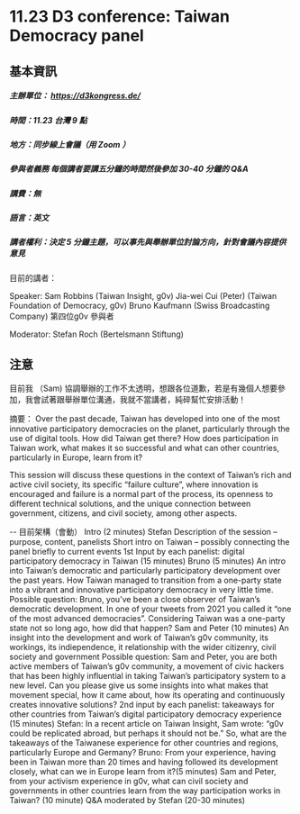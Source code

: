 # 11.23 D3 conference: Taiwan Democracy panel

## 基本資訊
##### 主辦單位： https://d3kongress.de/
##### 時間：11.23 台灣 9 點
##### 地方：同步線上會議（用 Zoom ）
##### 參與者義務 每個講者要講五分鐘的時間然後參加 30-40 分鐘的 Q&A
##### 講費：無
##### 語言：英文
##### 講者權利：決定 5 分鐘主題，可以事先與舉辦單位討論方向，針對會議內容提供意見

目前的講者：

Speaker:
Sam Robbins (Taiwan Insight, g0v)
Jia-wei Cui (Peter) (Taiwan Foundation of Democracy, g0v)
Bruno Kaufmann (Swiss Broadcasting Company)
第四位g0v 參與者

Moderator:
Stefan Roch (Bertelsmann Stiftung)

## 注意
目前我 （Sam) 協調舉辦的工作不太透明，想跟各位道歉，若是有幾個人想要參加，我會試著跟舉辦單位溝通，我就不當講者，純碎幫忙安排活動！

摘要：
Over the past decade, Taiwan has developed into one of the most innovative participatory democracies on the planet, particularly through the use of digital tools. How did Taiwan get there? How does participation in Taiwan work, what makes it so successful and what can other countries, particularly in Europe, learn from it?

This session will discuss these questions in the context of Taiwan’s rich and active civil society, its specific “failure culture”, where innovation is encouraged and failure is a normal part of the process, its openness to different technical solutions, and the unique connection between government, citizens, and civil society, among other aspects.


--
目前架構（會動）
Intro (2 minutes)
   Stefan
Description of the session – purpose, content, panelists
 Short intro on Taiwan – possibly connecting the panel briefly to current events 
1st Input by each panelist: digital participatory democracy in Taiwan (15 minutes)
 Bruno (5 minutes)
 An intro into Taiwan’s democratic and particularly participatory development over the past years.
How Taiwan managed to transition from a one-party state into a vibrant and innovative participatory democracy in very little time.
Possible question: Bruno, you’ve been a close observer of Taiwan’s democratic development. In one of your tweets from 2021 you called it “one of the most advanced democracies”. Considering Taiwan was a one-party state not so long ago, how did that happen? 
Sam and Peter (10 minutes)
An insight into the development and work of Taiwan’s g0v community, its workings, its indiependence, it relationship with the wider citizenry, civil society and government
Possible question: Sam and Peter, you are both active members of Taiwan’s g0v community, a movement of civic hackers that has been highly influential in taking Taiwan’s participatory system to a new level. Can you please give us some insights into what makes that movement special, how it came about, how its operating and continuously creates innovative solutions?
2nd input by each panelist: takeaways for other countries from Taiwan’s digital participatory democracy experience (15 minutes)
 Stefan: In a recent article on Taiwan Insight, Sam wrote: “g0v could be replicated abroad, but perhaps it should not be.” So, what are the takeaways of the Taiwanese experience for other countries and regions, particularly Europe and Germany?
 Bruno: From your experience, having been in Taiwan more than 20 times and having followed its development closely, what can we in Europe learn from it?(5 minutes)
Sam and Peter, from your activism experience in g0v, what can civil society and governments in other countries learn from the way participation works in Taiwan? (10 minute)
Q&A moderated by Stefan (20-30 minutes) 
